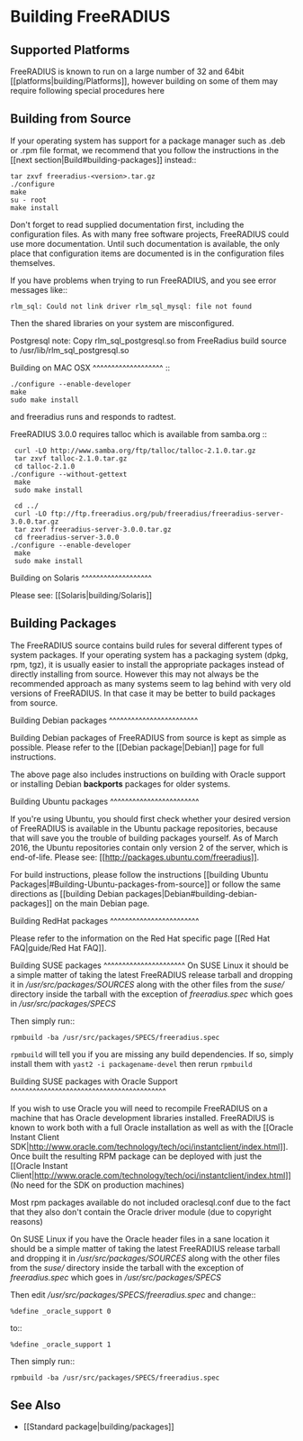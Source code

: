 Building FreeRADIUS
===================

Supported Platforms
-------------------

FreeRADIUS is known to run on a large number of 32 and 64bit [[platforms|building/Platforms]], however building on some of them may require following special procedures here

Building from Source
--------------------

If your operating system has support for a package manager such as .deb or .rpm file format, we recommend that you follow the instructions in the [[next section|Build#building-packages]] instead::

    tar zxvf freeradius-<version>.tar.gz	 
    ./configure	 
    make	 
    su - root	 
    make install	 

Don't forget to read supplied documentation first, including the configuration files. As with many free software projects, FreeRADIUS could use more documentation. Until such documentation is available, the only place that configuration items are documented is in the configuration files themselves.	 
	 
If you have problems when trying to run FreeRADIUS, and you see error messages like::

    rlm_sql: Could not link driver rlm_sql_mysql: file not found	 

Then the shared libraries on your system are misconfigured.

   Postgresql note: Copy rlm_sql_postgresql.so from FreeRadius build source to /usr/lib/rlm_sql_postgresql.so

Building on MAC OSX
^^^^^^^^^^^^^^^^^^^
::

    ./configure --enable-developer
    make
    sudo make install

and freeradius runs and responds to radtest.

FreeRADIUS 3.0.0 requires talloc which is available from samba.org
::

     curl -LO http://www.samba.org/ftp/talloc/talloc-2.1.0.tar.gz
     tar zxvf talloc-2.1.0.tar.gz
     cd talloc-2.1.0
    ./configure --without-gettext
     make
     sudo make install
    
     cd ../
     curl -LO ftp://ftp.freeradius.org/pub/freeradius/freeradius-server-3.0.0.tar.gz
     tar zxvf freeradius-server-3.0.0.tar.gz
     cd freeradius-server-3.0.0
    ./configure --enable-developer
     make
     sudo make install


Building on Solaris
^^^^^^^^^^^^^^^^^^^

Please see: [[Solaris|building/Solaris]]

Building Packages
-----------------

The FreeRADIUS source contains build rules for several different types of system packages. If your operating system has a packaging system (dpkg, rpm, tgz), it is usually easier to install the appropriate packages instead of directly installing from source. However this may not always be the recommended approach as many systems seem to lag behind with very old versions of FreeRADIUS. In that case it may be better to build packages from source.

Building Debian packages
^^^^^^^^^^^^^^^^^^^^^^^^

Building Debian packages of FreeRADIUS from source is kept as simple as possible. Please refer to the [[Debian package|Debian]] page for full instructions.

The above page also includes instructions on building with Oracle support or installing Debian **backports** packages for older systems.


Building Ubuntu packages
^^^^^^^^^^^^^^^^^^^^^^^^

If you're using Ubuntu, you should first check whether your desired version of FreeRADIUS is available in the Ubuntu package repositories, because that will save you the trouble of building packages yourself. As of March 2016, the Ubuntu repositories contain only version 2 of the server, which is end-of-life. Please see: [[http://packages.ubuntu.com/freeradius]].

For build instructions, please follow the instructions [[building Ubuntu Packages|#Building-Ubuntu-packages-from-source]] or follow the same directions as [[building Debian packages|Debian#building-debian-packages]] on the main Debian page.


Building RedHat packages
^^^^^^^^^^^^^^^^^^^^^^^^

Please refer to the information on the Red Hat specific page [[Red Hat FAQ|guide/Red Hat FAQ]].

Building SUSE packages
^^^^^^^^^^^^^^^^^^^^^^
On SUSE Linux it should be a simple matter of taking the latest FreeRADIUS release tarball and dropping it in */usr/src/packages/SOURCES* along with the other files from the *suse/* directory inside the tarball with the exception of *freeradius.spec* which goes in */usr/src/packages/SPECS*

Then simply run::

    rpmbuild -ba /usr/src/packages/SPECS/freeradius.spec

``rpmbuild`` will tell you if you are missing any build dependencies. If so, simply install them with ``yast2 -i packagename-devel`` then rerun ``rpmbuild``

Building SUSE packages with Oracle Support
^^^^^^^^^^^^^^^^^^^^^^^^^^^^^^^^^^^^^^^^^^

If you wish to use Oracle you will need to recompile FreeRADIUS on a machine 
that has Oracle development libraries installed. FreeRADIUS is known to work both with a full Oracle installation as well as with the [[Oracle Instant Client SDK|http://www.oracle.com/technology/tech/oci/instantclient/index.html]]. Once built the resulting RPM package can be deployed with just the [[Oracle Instant Client|http://www.oracle.com/technology/tech/oci/instantclient/index.html]] (No need for the SDK on production machines)

Most rpm packages available do not included oraclesql.conf due to the fact that they also don't contain the Oracle driver module (due to copyright reasons)

On SUSE Linux if you have the Oracle header files in a sane location it should 
be a simple matter of taking the latest FreeRADIUS release tarball and 
dropping it in */usr/src/packages/SOURCES* along with the other files from the *suse/* directory inside the tarball with the exception of *freeradius.spec* which goes in */usr/src/packages/SPECS*

Then edit */usr/src/packages/SPECS/freeradius.spec* and change::

    %define _oracle_support 0
to::

    %define _oracle_support 1

Then simply run::

    rpmbuild -ba /usr/src/packages/SPECS/freeradius.spec

See Also
--------
* [[Standard package|building/packages]]